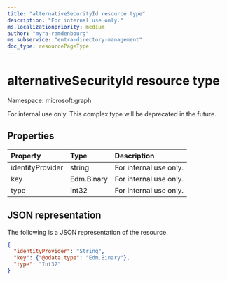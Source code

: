 ```yaml
---
title: "alternativeSecurityId resource type"
description: "For internal use only."
ms.localizationpriority: medium
author: "myra-ramdenbourg"
ms.subservice: "entra-directory-management"
doc_type: resourcePageType
---
```


# alternativeSecurityId resource type

Namespace: microsoft.graph

For internal use only. This complex type will be deprecated in the future.

## Properties

| Property         | Type       | Description           |
|:-----------------|:-----------|:----------------------|
| identityProvider | string     | For internal use only.|
| key              | Edm.Binary | For internal use only.|
| type             | Int32      | For internal use only.|

## JSON representation

The following is a JSON representation of the resource.

<!--{
  "blockType": "resource",
  "@odata.type": "microsoft.graph.alternativeSecurityId"
}-->

```json
{
  "identityProvider": "String",
  "key": {"@odata.type": "Edm.Binary"},
  "type": "Int32"
}
```
